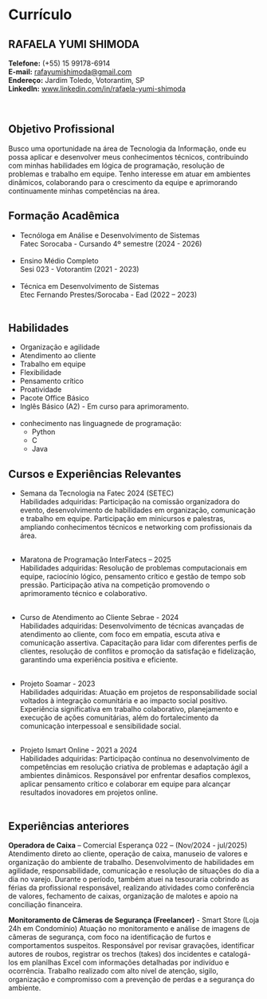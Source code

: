 # Currículo

## RAFAELA YUMI SHIMODA

**Telefone:** (+55) 15 99178-6914<br>
**E-mail:** rafayumishimoda@gmail.com<br>
**Endereço:** Jardim Toledo, Votorantim, SP<br>
**LinkedIn:** www.linkedin.com/in/rafaela-yumi-shimoda<br>

<br>

## Objetivo Profissional

Busco uma oportunidade na área de Tecnologia da Informação, onde eu possa aplicar e desenvolver meus conhecimentos técnicos, contribuindo com minhas habilidades em lógica de programação, resolução de problemas e trabalho em equipe. Tenho interesse em atuar em ambientes dinâmicos, colaborando para o crescimento da equipe e aprimorando continuamente minhas competências na área.

## Formação Acadêmica

- Tecnóloga em Análise e Desenvolvimento de Sistemas<br>
Fatec Sorocaba - Cursando 4º semestre (2024 - 2026)<br><br>
- Ensino Médio Completo<br>
Sesi 023 - Votorantim (2021 - 2023)<br><br>
- Técnica em Desenvolvimento de Sistemas<br>
Etec Fernando Prestes/Sorocaba - Ead (2022 – 2023)<br><br>

## Habilidades

- Organização e agilidade<br>
- Atendimento ao cliente<br>
- Trabalho em equipe<br>
- Flexibilidade<br>
- Pensamento crítico<br>
- Proatividade<br>
- Pacote Office Básico<br>
- Inglês Básico (A2) - Em curso para aprimoramento.<br><br>
- conhecimento nas linguagnede de programação:<br>
  - Python<br>
  - C<br>
  - Java<br>

## Cursos e Experiências Relevantes

- Semana da Tecnologia na Fatec 2024 (SETEC)<br>
Habilidades adquiridas: Participação na comissão organizadora do evento, desenvolvimento de habilidades em organização, comunicação e trabalho em equipe. Participação em minicursos e palestras, ampliando conhecimentos técnicos e networking com profissionais da área.<br><br>

- Maratona de Programação InterFatecs – 2025<br>
Habilidades adquiridas: Resolução de problemas computacionais em equipe, raciocínio lógico, pensamento crítico e gestão de tempo sob pressão. Participação ativa na competição promovendo o aprimoramento técnico e colaborativo.<br><br>

- Curso de Atendimento ao Cliente Sebrae - 2024<br>
Habilidades adquiridas: Desenvolvimento de técnicas avançadas de atendimento ao cliente, com foco em empatia, escuta ativa e comunicação assertiva. Capacitação para lidar com diferentes perfis de clientes, resolução de conflitos e promoção da satisfação e fidelização, garantindo uma experiência positiva e eficiente.<br><br>

- Projeto Soamar - 2023<br>
Habilidades adquiridas: Atuação em projetos de responsabilidade social voltados à integração comunitária e ao impacto social positivo. Experiência significativa em trabalho colaborativo, planejamento e execução de ações comunitárias, além do fortalecimento da comunicação interpessoal e sensibilidade social.<br><br>

- Projeto Ismart Online - 2021 a 2024<br>
Habilidades adquiridas: Participação contínua no desenvolvimento de competências em resolução criativa de problemas e adaptação ágil a ambientes dinâmicos. Responsável por enfrentar desafios complexos, aplicar pensamento crítico e colaborar em equipe para alcançar resultados inovadores em projetos online.<br><br>

## Experiências anteriores
**Operadora de Caixa** – Comercial Esperança 022 – (Nov/2024 - jul/2025)<br>
Atendimento direto ao cliente, operação de caixa, manuseio de valores e organização do ambiente de trabalho. Desenvolvimento de habilidades em agilidade, responsabilidade, comunicação e resolução de situações do dia a dia no varejo. Durante o período, também atuei na tesouraria cobrindo as férias da profissional responsável, realizando atividades como conferência de valores, fechamento de caixas, organização de malotes e apoio na conciliação financeira.

**Monitoramento de Câmeras de Segurança (Freelancer)** - Smart Store (Loja 24h em Condomínio)
Atuação no monitoramento e análise de imagens de câmeras de segurança, com foco na identificação de furtos e comportamentos suspeitos. Responsável por revisar gravações, identificar autores de roubos, registrar os trechos (takes) dos incidentes e catalogá-los em planilhas Excel com informações detalhadas por indivíduo e ocorrência. Trabalho realizado com alto nível de atenção, sigilo, organização e compromisso com a prevenção de perdas e a segurança do ambiente.


